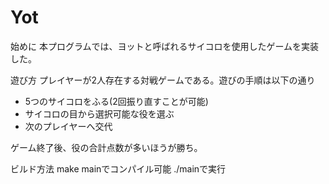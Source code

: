 # Yot

始めに
本プログラムでは、ヨットと呼ばれるサイコロを使用したゲームを実装した。

遊び方
プレイヤーが2人存在する対戦ゲームである。遊びの手順は以下の通り
- 5つのサイコロをふる(2回振り直すことが可能)
- サイコロの目から選択可能な役を選ぶ
- 次のプレイヤーへ交代

ゲーム終了後、役の合計点数が多いほうが勝ち。

ビルド方法
make mainでコンパイル可能
./mainで実行